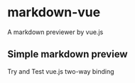 # markdown-vue
A markdown previewer by vue.js

## Simple markdown preview
Try and Test vue.js two-way binding
